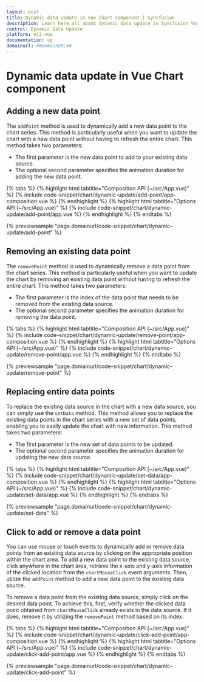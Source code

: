 ```yaml
---
layout: post
title: Dynamic data update in Vue Chart component | Syncfusion
description: Learn here all about dynamic data update in Syncfusion Vue Chart component of Syncfusion Essential JS 2 and more.
control: Dynamic Data Update
platform: ej2-vue
documentation: ug
domainurl: ##DomainURL##
---
```


# Dynamic data update in Vue Chart component

## Adding a new data point

The `addPoint` method is used to dynamically add a new data point to the chart series. This method is particularly useful when you want to update the chart with a new data point without having to refresh the entire chart. This method takes two parameters:
 
* The first parameter is the new data point to add to your existing data source.
* The optional second parameter specifies the animation duration for adding the new data point.

{% tabs %}
{% highlight html tabtitle="Composition API (~/src/App.vue)" %}
{% include code-snippet/chart/dynamic-update/add-point/app-composition.vue %}
{% endhighlight %}
{% highlight html tabtitle="Options API (~/src/App.vue)" %}
{% include code-snippet/chart/dynamic-update/add-point/app.vue %}
{% endhighlight %}
{% endtabs %}
        
{% previewsample "page.domainurl/code-snippet/chart/dynamic-update/add-point" %}

## Removing an existing data point

The `removePoint` method is used to dynamically remove a data point from the chart series. This method is particularly useful when you want to update the chart by removing an existing data point without having to refresh the entire chart. This method takes two parameters:
 
* The first parameter is the index of the data point that needs to be removed from the existing data source.
* The optional second parameter specifies the animation duration for removing the data point.

{% tabs %}
{% highlight html tabtitle="Composition API (~/src/App.vue)" %}
{% include code-snippet/chart/dynamic-update/remove-point/app-composition.vue %}
{% endhighlight %}
{% highlight html tabtitle="Options API (~/src/App.vue)" %}
{% include code-snippet/chart/dynamic-update/remove-point/app.vue %}
{% endhighlight %}
{% endtabs %}
        
{% previewsample "page.domainurl/code-snippet/chart/dynamic-update/remove-point" %}

## Replacing entire data points

To replace the existing data source in the chart with a new data source, you can simply use the `setData` method. This method allows you to replace the existing data points in the chart series with a new set of data points, enabling you to easily update the chart with new information. This method takes two parameters:
 
* The first parameter is the new set of data points to be updated.
* The optional second parameter specifies the animation duration for updating the new data source.

{% tabs %}
{% highlight html tabtitle="Composition API (~/src/App.vue)" %}
{% include code-snippet/chart/dynamic-update/set-data/app-composition.vue %}
{% endhighlight %}
{% highlight html tabtitle="Options API (~/src/App.vue)" %}
{% include code-snippet/chart/dynamic-update/set-data/app.vue %}
{% endhighlight %}
{% endtabs %}
        
{% previewsample "page.domainurl/code-snippet/chart/dynamic-update/set-data" %}

## Click to add or remove a data point

You can use mouse or touch events to dynamically add or remove data points from an existing data source by clicking on the appropriate position within the chart area. To add a new data point to the existing data source, click anywhere in the chart area, retrieve the x-axis and y-axis information of the clicked location from the `chartMouseClick` event arguments. Then, utilize the `addPoint` method to add a new data point to the existing data source.

To remove a data point from the existing data source, simply click on the desired data point. To achieve this, first, verify whether the clicked data point obtained from `chartMouseClick` already exists in the data source. If it does, remove it by utilizing the `removePoint` method based on its index.

{% tabs %}
{% highlight html tabtitle="Composition API (~/src/App.vue)" %}
{% include code-snippet/chart/dynamic-update/click-add-point/app-composition.vue %}
{% endhighlight %}
{% highlight html tabtitle="Options API (~/src/App.vue)" %}
{% include code-snippet/chart/dynamic-update/click-add-point/app.vue %}
{% endhighlight %}
{% endtabs %}
        
{% previewsample "page.domainurl/code-snippet/chart/dynamic-update/click-add-point" %}
